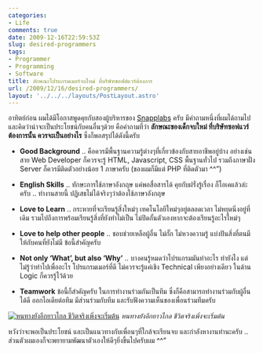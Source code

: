```yaml
---
categories:
- Life
comments: true
date: 2009-12-16T22:59:53Z
slug: desired-programmers
tags:
- Programmer
- Programming
- Software
title: ลักษณะโปรแกรมเมอร์จบใหม่ ที่บริษัทซอฟต์แวร์ต้องการ
url: /2009/12/16/desired-programmers/
layout: '../../../layouts/PostLayout.astro'
---
```


อาทิตย์ก่อน ผมได้มีโอกาสพูดคุยกับสองผู้บริหารของ [Snapplabs](http://www.snapplabs.com/) ครับ มีคำถามหนึ่งที่ผมได้ถามไป และคิดว่าน่าจะเป็นประโยชน์กับคนอื่นๆด้วย คือคำถามที่ว่า **ลักษณะของเด็กจบใหม่ ที่บริษัทซอฟแวร์ต้องการนั้น ควรจะเป็นอย่างไร** ซึ่งก็พอสรุปได้ดังนี้ครับ




  * **Good Background** .. คือควรมีพื้นฐานความรู้ต่างๆที่เกี่ยวข้องกับสายอาชีพอยู่บ้าง อย่างเช่นสาย Web Developer ก็ควรจะรู้ HTML, Javascript, CSS พื้นฐานทั่วไป รวมถึงภาษาฝั่ง Server ก็ควรมีติดตัวอย่างน้อย 1 ภาษาครับ (ของผมก็มีแต่ PHP ที่ติดตัวมา ^^”)

  * **English Skills** .. ทักษะการใช้ภาษาอังกฤษ แค่พอสื่อสารได้ คุยกับฝรั่งรู้เรื่อง ก็โอเคแล้วล่ะครับ .. ทำงานสายนี้ ปฏิเสธไม่ได้จริงๆว่าต้องใช้ภาษาอังกฤษ

  * **Love to Learn** .. กระหายที่จะเรียนรู้สิ่งใหม่ๆ เทคโนโลยีใหม่ๆอยู่ตลอดเวลา ไม่หยุดนิ่งอยู่ที่เดิม รวมไปถึงการพร้อมเรียนรู้สิ่งที่ยังทำไม่เป็น ไม่ปิดกั้นตัวเองหากจะต้องเรียนรู้อะไรใหม่ๆ

  * **Love to help other people** .. ชอบช่วยเหลือผู้อื่น ไม่กั๊ก ไม่หวงความรู้ แบ่งปันสิ่งที่ตนมี ให้กับคนที่ยังไม่มี ข้อนี้สำคัญครับ

  * **Not only ‘What’, but also ‘Why’** .. บางคนรู้หมดว่าโปรแกรมมันทำอะไร ทำยังไง แต่ไม่รู้ว่าทำไปเพื่ออะไร โปรแกรมเมอร์ที่ดี ไม่ควรจะรู้แค่เชิง Technical เพียงอย่างเดียว ในด้าน Logic ก็ควรรู้ไว้ด้วย

  * **Teamwork** ข้อนี้ก็สำคัญครับ ในการทำงานร่วมกันเป็นทีม ซึ่งก็คือสามารถทำงานร่วมกับผู้อื่นได้ดี ออกไอเดียต่อทีม มีส่วนร่วมกับทีม และรับฟังความเห็นของเพื่อนร่วมทีมครับ


[![หนทางยังอีกยาวไกล ชีวิตจริงเพิ่งจะเริ่มต้น](https://armno.in.th/wp-content/uploads/2009/12/DSC_2359_thumb.jpg)](https://armno.in.th/wp-content/uploads/2009/12/DSC_2359.jpg)
_หนทางยังอีกยาวไกล ชีวิตจริงเพิ่งจะเริ่มต้น_



หวังว่าจะพอเป็นประโยชน์ และเป็นแนวทางกับเพื่อนๆที่ใกล้จะเรียนจบ และกำลังหางานทำนะครับ .. ส่วนตัวผมเองก็จะพยายามพัฒนาตัวเองให้ดีๆยิ่งขึ้นไปครับผม ^^”
